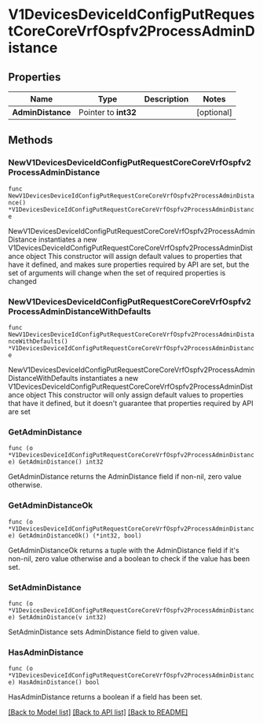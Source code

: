 # V1DevicesDeviceIdConfigPutRequestCoreCoreVrfOspfv2ProcessAdminDistance

## Properties

Name | Type | Description | Notes
------------ | ------------- | ------------- | -------------
**AdminDistance** | Pointer to **int32** |  | [optional] 

## Methods

### NewV1DevicesDeviceIdConfigPutRequestCoreCoreVrfOspfv2ProcessAdminDistance

`func NewV1DevicesDeviceIdConfigPutRequestCoreCoreVrfOspfv2ProcessAdminDistance() *V1DevicesDeviceIdConfigPutRequestCoreCoreVrfOspfv2ProcessAdminDistance`

NewV1DevicesDeviceIdConfigPutRequestCoreCoreVrfOspfv2ProcessAdminDistance instantiates a new V1DevicesDeviceIdConfigPutRequestCoreCoreVrfOspfv2ProcessAdminDistance object
This constructor will assign default values to properties that have it defined,
and makes sure properties required by API are set, but the set of arguments
will change when the set of required properties is changed

### NewV1DevicesDeviceIdConfigPutRequestCoreCoreVrfOspfv2ProcessAdminDistanceWithDefaults

`func NewV1DevicesDeviceIdConfigPutRequestCoreCoreVrfOspfv2ProcessAdminDistanceWithDefaults() *V1DevicesDeviceIdConfigPutRequestCoreCoreVrfOspfv2ProcessAdminDistance`

NewV1DevicesDeviceIdConfigPutRequestCoreCoreVrfOspfv2ProcessAdminDistanceWithDefaults instantiates a new V1DevicesDeviceIdConfigPutRequestCoreCoreVrfOspfv2ProcessAdminDistance object
This constructor will only assign default values to properties that have it defined,
but it doesn't guarantee that properties required by API are set

### GetAdminDistance

`func (o *V1DevicesDeviceIdConfigPutRequestCoreCoreVrfOspfv2ProcessAdminDistance) GetAdminDistance() int32`

GetAdminDistance returns the AdminDistance field if non-nil, zero value otherwise.

### GetAdminDistanceOk

`func (o *V1DevicesDeviceIdConfigPutRequestCoreCoreVrfOspfv2ProcessAdminDistance) GetAdminDistanceOk() (*int32, bool)`

GetAdminDistanceOk returns a tuple with the AdminDistance field if it's non-nil, zero value otherwise
and a boolean to check if the value has been set.

### SetAdminDistance

`func (o *V1DevicesDeviceIdConfigPutRequestCoreCoreVrfOspfv2ProcessAdminDistance) SetAdminDistance(v int32)`

SetAdminDistance sets AdminDistance field to given value.

### HasAdminDistance

`func (o *V1DevicesDeviceIdConfigPutRequestCoreCoreVrfOspfv2ProcessAdminDistance) HasAdminDistance() bool`

HasAdminDistance returns a boolean if a field has been set.


[[Back to Model list]](../README.md#documentation-for-models) [[Back to API list]](../README.md#documentation-for-api-endpoints) [[Back to README]](../README.md)


